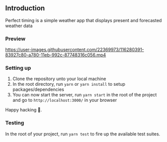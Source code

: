 ## Introduction
Perfect timing is a simple weather app that displays present and forecasted weather data

### Preview
https://user-images.githubusercontent.com/22369973/116280391-83927c80-a780-11eb-992c-87748316c056.mp4

### Setting up
1. Clone the repository unto your local machine
2. In the root directory, run `yarn` or `yarn install` to setup packages/dependencies
3. You can now start the server, run `yarn start` in the root of the project and go to `http://localhost:3000/` in your browser

Happy hacking 🎉.

### Testing
In the root of your project, run `yarn test` to fire up the available test suites.
